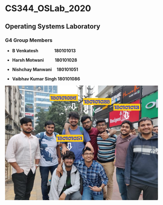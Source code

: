 # CS344_OSLab_2020

## Operating Systems Laboratory

### G4 Group Members

- **B Venkatesh&nbsp; &nbsp; &nbsp; &nbsp; &nbsp; &nbsp; &nbsp; &nbsp; 180101013**

- **Harsh Motwani&nbsp; &nbsp; &nbsp; &nbsp; &nbsp; &nbsp;180101028**

- **Nishchay Manwani&nbsp; &nbsp; &nbsp;180101051**

- **Vaibhav Kumar Singh&nbsp;180101086**

![](final.jpg)
